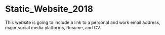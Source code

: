 # Static_Website_2018
This website is going to include a link to a personal and work email address, major social media platforms, Resume, and CV.
